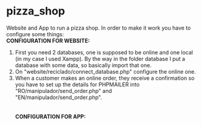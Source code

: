 # pizza_shop
Website and App to run a pizza shop.
In order to make it work you have to configure some things: <br/>
<b>CONFIGURATION FOR WEBSITE:</b>
1. First you need 2 databases, one is supposed to be online and one local (in my case I used Xampp). By the way in the folder database I put a database with some data, so basically import that one.
2. On "website/reciclado/connect_database.php" configure the online one.
3. When a customer makes an online order, they receive a confirmation so you have to set up the details for PHPMAILER into
   "RO/manipulador/send_order.php" and "EN/manipulador/send_order.php". <br/><br/><br/>
   <b>CONFIGURATION FOR APP:</b>
